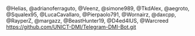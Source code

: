 @Helias, @adrianoferraguto, @Veenz, @simone989, @TkdAlex, @aegroto, @Squalex95, @LucaCavallaro, @Pierpaolo791, @Wornairz, @daxcpp, @RayperZ, @margazz, @BeastHunter19, @D4ed4lUS, @Warcreed
https://github.com/UNICT-DMI/Telegram-DMI-Bot.git
